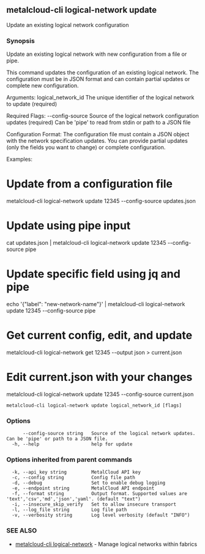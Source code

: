 ## metalcloud-cli logical-network update

Update an existing logical network configuration

### Synopsis

Update an existing logical network with new configuration from a file or pipe.

This command updates the configuration of an existing logical network. The configuration
must be in JSON format and can contain partial updates or complete new configuration.

Arguments:
  logical_network_id  The unique identifier of the logical network to update (required)

Required Flags:
  --config-source  Source of the logical network configuration updates (required)
                   Can be 'pipe' to read from stdin or path to a JSON file

Configuration Format:
The configuration file must contain a JSON object with the network specification updates.
You can provide partial updates (only the fields you want to change) or complete configuration.

Examples:
  # Update from a configuration file
  metalcloud-cli logical-network update 12345 --config-source updates.json

  # Update using pipe input
  cat updates.json | metalcloud-cli logical-network update 12345 --config-source pipe

  # Update specific field using jq and pipe
  echo '{"label": "new-network-name"}' | metalcloud-cli logical-network update 12345 --config-source pipe

  # Get current config, edit, and update
  metalcloud-cli logical-network get 12345 --output json > current.json
  # Edit current.json with your changes
  metalcloud-cli logical-network update 12345 --config-source current.json

```
metalcloud-cli logical-network update logical_network_id [flags]
```

### Options

```
      --config-source string   Source of the logical network updates. Can be 'pipe' or path to a JSON file.
  -h, --help                   help for update
```

### Options inherited from parent commands

```
  -k, --api_key string         MetalCloud API key
  -c, --config string          Config file path
  -d, --debug                  Set to enable debug logging
  -e, --endpoint string        MetalCloud API endpoint
  -f, --format string          Output format. Supported values are 'text','csv','md','json','yaml'. (default "text")
  -i, --insecure_skip_verify   Set to allow insecure transport
  -l, --log_file string        Log file path
  -v, --verbosity string       Log level verbosity (default "INFO")
```

### SEE ALSO

* [metalcloud-cli logical-network](metalcloud-cli_logical-network.md)	 - Manage logical networks within fabrics

